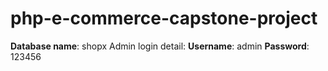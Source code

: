 # php-e-commerce-capstone-project
**Database name**: shopx
Admin login detail:
**Username**: admin
**Password**: 123456
